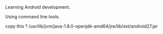 Learning Android development.

Using command line tools.

copy this ?
/usr/lib/jvm/java-1.8.0-openjdk-amd64/jre/lib/ext/android27.jar
